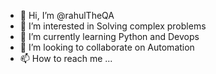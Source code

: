 - 👋 Hi, I’m @rahulTheQA
- 👀 I’m interested in Solving complex problems
- 🌱 I’m currently learning Python and Devops
- 💞️ I’m looking to collaborate on Automation
- 📫 How to reach me ...

<!---
rahulTheQA/rahulTheQA is a ✨ special ✨ repository because its `README.md` (this file) appears on your GitHub profile.
You can click the Preview link to take a look at your changes.
--->
